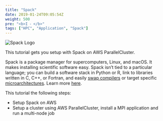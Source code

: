 ```yaml
---
title: "Spack"
date: 2019-01-24T09:05:54Z
weight: 500
pre: "<b>I ⁃ </b>"
tags: ["HPC", "Application", "Spack"]
---
```


![Spack Logo](/images/spack.svg)

This tutorial gets you setup with Spack on AWS ParallelCluster.

Spack is a package manager for supercomputers, Linux, and macOS. It makes installing scientific software easy. Spack isn’t tied to a particular language; you can build a software stack in Python or R, link to libraries written in C, C++, or Fortran, and easily [swap compilers](https://spack.readthedocs.io/en/latest/getting_started.html#compiler-configuration) or target specific [microarchitectures](https://spack.readthedocs.io/en/latest/basic_usage.html#support-for-specific-microarchitectures). Learn more [here](https://spack.io/about/).

This tutorial the following steps:

- Setup Spack on AWS
- Setup a cluster using AWS ParallelCluster, install a MPI application and run a multi-node job
